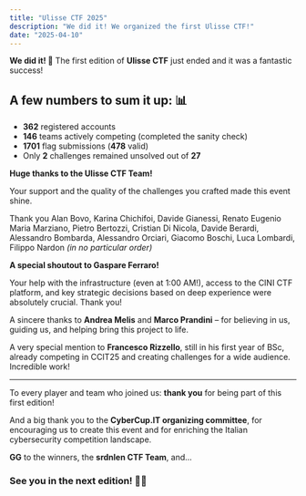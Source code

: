 ```yaml
---
title: "Ulisse CTF 2025"
description: "We did it! We organized the first Ulisse CTF!"
date: "2025-04-10"
---
```


**We did it! 🚀**
The first edition of **Ulisse CTF** just ended and it was a fantastic success!

## A few numbers to sum it up: 📊

- **362** registered accounts
- **146** teams actively competing (completed the sanity check)
- **1701** flag submissions (**478** valid)
- Only **2** challenges remained unsolved out of **27**

**Huge thanks to the Ulisse CTF Team!**

Your support and the quality of the challenges you crafted made this event shine.

Thank you Alan Bovo, Karina Chichifoi, Davide Gianessi, Renato Eugenio Maria Marziano, Pietro Bertozzi, Cristian Di Nicola, Davide Berardi, Alessandro Bombarda, Alessandro Orciari, Giacomo Boschi, Luca Lombardi, Filippo Nardon _(in no particular order)_

**A special shoutout to Gaspare Ferraro!**

Your help with the infrastructure (even at 1:00 AM!), access to the CINI CTF platform, and key strategic decisions based on deep experience were absolutely crucial. Thank you!

A sincere thanks to **Andrea Melis** and **Marco Prandini** – for believing in us, guiding us, and helping bring this project to life.

A very special mention to **Francesco Rizzello**, still in his first year of BSc, already competing in CCIT25 and creating challenges for a wide audience. Incredible work!

---

To every player and team who joined us: **thank you** for being part of this first edition!

And a big thank you to the **CyberCup.IT organizing committee**, for encouraging us to create this event and for enriching the Italian cybersecurity competition landscape.

**GG** to the winners, the **srdnlen CTF Team**, and...

### See you in the next edition! 💜🔜
